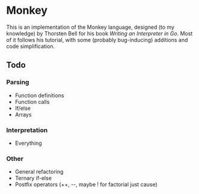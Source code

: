 # Monkey

This is an implementation of the Monkey language, designed (to my knowledge) by Thorsten Bell for his book *Writing an Interpreter in Go*. Most of it follows his tutorial, with some (probably bug-inducing) additions and code simplification.

## Todo

### Parsing
- Function definitions
- Function calls
- If/else
- Arrays

### Interpretation
- Everything

### Other
- General refactoring
- Ternary if-else
- Postfix operators (++, --, maybe ! for factorial just cause)
